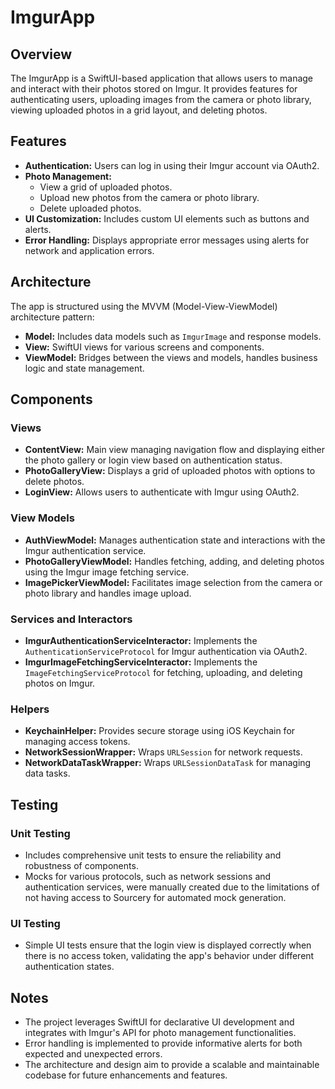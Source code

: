 # ImgurApp

## Overview
The ImgurApp is a SwiftUI-based application that allows users to manage and interact with their photos stored on Imgur. It provides features for authenticating users, uploading images from the camera or photo library, viewing uploaded photos in a grid layout, and deleting photos.

## Features
- **Authentication:** Users can log in using their Imgur account via OAuth2.
- **Photo Management:**
  - View a grid of uploaded photos.
  - Upload new photos from the camera or photo library.
  - Delete uploaded photos.
- **UI Customization:** Includes custom UI elements such as buttons and alerts.
- **Error Handling:** Displays appropriate error messages using alerts for network and application errors.

## Architecture
The app is structured using the MVVM (Model-View-ViewModel) architecture pattern:
- **Model:** Includes data models such as `ImgurImage` and response models.
- **View:** SwiftUI views for various screens and components.
- **ViewModel:** Bridges between the views and models, handles business logic and state management.

## Components
### Views
- **ContentView:** Main view managing navigation flow and displaying either the photo gallery or login view based on authentication status.
- **PhotoGalleryView:** Displays a grid of uploaded photos with options to delete photos.
- **LoginView:** Allows users to authenticate with Imgur using OAuth2.

### View Models
- **AuthViewModel:** Manages authentication state and interactions with the Imgur authentication service.
- **PhotoGalleryViewModel:** Handles fetching, adding, and deleting photos using the Imgur image fetching service.
- **ImagePickerViewModel:** Facilitates image selection from the camera or photo library and handles image upload.

### Services and Interactors
- **ImgurAuthenticationServiceInteractor:** Implements the `AuthenticationServiceProtocol` for Imgur authentication via OAuth2.
- **ImgurImageFetchingServiceInteractor:** Implements the `ImageFetchingServiceProtocol` for fetching, uploading, and deleting photos on Imgur.

### Helpers
- **KeychainHelper:** Provides secure storage using iOS Keychain for managing access tokens.
- **NetworkSessionWrapper:** Wraps `URLSession` for network requests.
- **NetworkDataTaskWrapper:** Wraps `URLSessionDataTask` for managing data tasks.

## Testing
### Unit Testing
- Includes comprehensive unit tests to ensure the reliability and robustness of components.
- Mocks for various protocols, such as network sessions and authentication services, were manually created due to the limitations of not having access to Sourcery for automated mock generation.

### UI Testing
- Simple UI tests ensure that the login view is displayed correctly when there is no access token, validating the app's behavior under different authentication states.

## Notes
- The project leverages SwiftUI for declarative UI development and integrates with Imgur's API for photo management functionalities.
- Error handling is implemented to provide informative alerts for both expected and unexpected errors.
- The architecture and design aim to provide a scalable and maintainable codebase for future enhancements and features.


